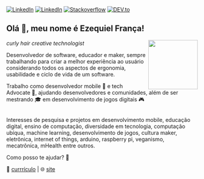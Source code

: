 
</div>
<a href="https://www.twitter.com/ezefranca" target="_blank"><img src="https://img.shields.io/badge/Twitter-%230077B5.svg?&style=flat-square&logo=twitter&logoColor=white" alt="LinkedIn"></a>
<a href="https://www.linkedin.com/in/ezefranca" target="_blank"><img src="https://img.shields.io/badge/LinkedIn-%230077B5.svg?&style=flat-square&logo=linkedin&logoColor=white" alt="LinkedIn"></a>
<a href="https://stackoverflow.com/users/2773779" target="_blank"><img src="https://img.shields.io/badge/-Stackoverflow-4CA143?style=flat-square&logo=Stackoverflow&logoColor=white" alt="Stackoverflow"></a>
<a href="https://dev.to/ezefranca" target="_blank"><img src="https://img.shields.io/badge/DEV-%230A0A0A.svg?&style=flat-square&logo=DEV.to&logoColor=white" alt="DEV.to"></a>
</div>


<h2> Olá 👋, meu nome é Ezequiel França!</h2>
<img align='right' src="https://raw.githubusercontent.com/ezefranca/ezefranca/master/MOSHED-2020-7-15-20-38-26.gif" width="130">
<p><em>curly hair creative technologist</em></p>


Desenvolvedor de software, educador e maker, sempre trabalhando para criar a melhor experiência ao usuário considerando todos os aspectos de ergonomia, usabilidade e ciclo de vida de um software.  

Trabalho como desenvolvedor mobile 📱 e tech Advocate 🥑, ajudando desenvolvedores e comunidades, além de ser mestrando 🎓 em desenvolvimento de jogos digitais 🎮 <br><br>

Interesses de pesquisa e projetos em desenvolvimento mobile, educação digital, ensino de computação, diversidade em tecnologia, computação ubíqua, machine learning, desenvolvimento de jogos, cultura maker, eletrônica, internet of things, arduino, raspberry pi, veganismo, mecatrônica, mHealth entre outros.

Como posso te ajudar? 🤟

📃 [currrículo](https://ezefranca.github.io/curriculo/) |
🌐 [site](https://ezequiel.app/)


